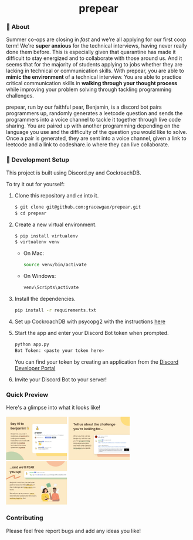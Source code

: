 <p align="center>
          
  <img src="screenshots/logo.jpg" alt="logo" width="300px" />
  
</p>
                                                          
<div align="center">
                   
# prepear

</div>

### :beginner: About

Summer co-ops are closing in _fast_ and we're all applying for our first coop term! We're **super anxious** for the technical interviews, having never really done them before. This is especially given that quarantine has made it difficult to stay energized and to collaborate with those around us. And it seems that for the majority of students applying to jobs whether they are lacking in technical or communication skills. With prepear, you are able to **mimic the environment** of a technical interview. You are able to practice critical communication skills in **walking through your thought process** while improving your problem solving through tackling programming challenges.

prepear, run by our faithful pear, Benjamin, is a discord bot pairs programmers up, randomly generates a leetcode question and sends the programmers into a voice channel to tackle it together through live code sharing. You are paired up with another programming depending on the language you use and the difficulty of the question you would like to solve. Once a pair is generated, they are sent into a voice channel, given a link to leetcode and a link to codeshare.io where they can live collaborate.


### :electric_plug: Development Setup

This project is built using Discord.py and CockroachDB.

To try it out for yourself:

1. Clone this repository and `cd` into it.

   ```bash
   $ git clone git@github.com:gracewgao/prepear.git
   $ cd prepear
   ```


1. Create a new virtual environment.

   ```bash
   $ pip install virtualenv
   $ virtualenv venv
   ```
   
    - On Mac:

        ```bash
        source venv/bin/activate
        ```
   
   - On Windows:
    
        ```bash
        venv\Scripts\activate
        ```
   

1. Install the dependencies.

    ```bash
    pip install -r requirements.txt
    ```


1. Set up CockroachDB with psycopg2 with the instructions [here](https://www.cockroachlabs.com/docs/stable/build-a-python-app-with-cockroachdb.html)


1. Start the app and enter your Discord Bot token when prompted.

    ```bash
    python app.py
    Bot Token: <paste your token here>
    ```
    You can find your token by creating an application from the [Discord Developer Portal](https://discord.com/developers/applications)


1. Invite your Discord Bot to your server!
    
### Quick Preview
Here's a glimpse into what it looks like! <br /><br />
<img src="screenshots/1.jpg" alt="Screen 1" width="33%">
<img src="screenshots/2.jpg" alt="Screen 2" width="33%">
<img src="screenshots/3.jpg" alt="Screen 3" width="33%">

### Contributing
Please feel free report bugs and add any ideas you like!
